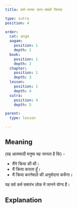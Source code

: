 ```yaml
---
title: कर्म-जनक सत्य-संबंधी क्रियाएं

type: sutra
position: 4

order:
  cat: anga
  aagam: 
    position: 1
    depth: 1
  book: 
    position: 1
    depth: 2
  chapter: 
    position: 1
    depth: 3
  lesson: 
    position: 1
    depth: 4
  sutra: 
    position: 4
    depth: 5

parent:
  type: lesson

---
```


## Meaning
(वह आत्मवादी मनुष्य यह जानता है कि) - 
- मैंने क्रिया की थी। 
- मैं क्रिया कराता हूँ। 
- मैं क्रिया करनेवाले की अनुमोदना करूँगा। 

यह सर्व कर्म समारंभ लोक में जानने योग्य हैं। 

## Explanation